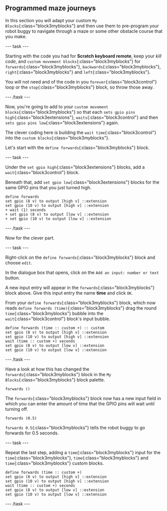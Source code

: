 ## Programmed maze journeys

In this section you will adapt your custom `My Blocks`{:class="block3myblocks"} and then use them to pre-program your robot buggy to navigate through a maze or some other obstacle course that you make.

--- task ---

Starting with the code you had for **Scratch keyboard remote**, keep your _kill code_, and `custom movement blocks`{:class="block3myblocks"} for `forwards`{:class="block3myblocks"}, `backwards`{:class="block3myblocks"}, `right`{:class="block3myblocks"} and `left`{:class="block3myblocks"}.

You will not need and of the code in you `forever`{:class="block3control"} loop or the `stop`{:class="block3myblocks"} block, so throw those away.

--- /task ---

Now, you're going to add to your `custom movement blocks`{:class="block3myblocks"} so that each `sets gpio pins high`{:class="block3extensions"}, `waits`{:class="block3control"} and then `sets gpio pins low`{:class="block3extensions"} again.

The clever coding here is building the `wait time`{:class="block3control"} into the `custom blocks`{:class="block3myblocks"}.

Let's start with the `define forwards`{:class="block3myblocks"} block.

--- task ---

Under the `set gpio high`{:class="block3extensions"} blocks, add a `wait`{:class="block3control"} block.

Beneath that, add `set gpio low`{:class="block3extensions"} blocks for the same GPIO pins that you just turned high.

```blocks3
define forwards
set gpio (8 v) to output [high v] ::extension
set gpio (10 v) to output [high v] ::extension
+ wait (1) seconds
+ set gpio (8 v) to output [low v] ::extension
+ set gpio (10 v) to output [low v] ::extension
```

--- /task ---

Now for the clever part.

--- task ---

Right-click on the `define forwards`{:class="block3myblocks"} block and choose `edit`.

In the dialogue box that opens, click on the `Add an input: number or text` button.

A new input entry will appear in the `forwards`{:class="block3myblocks"} block above. Give this input entry the name **time** and click `OK`.

From your `define forwards`{:class="block3myblocks"} block, which now reads `define forwards (time)`{:class="block3myblocks"} drag the round `time`{:class="block3myblocks"} bubble into the `wait`{:class="block3control"} block's input bubble.


```blocks3
define forwards (time :: custom +) :: custom
set gpio (8 v) to output [high v] ::extension
set gpio (10 v) to output [high v] ::extension
wait (time :: custom +) seconds
set gpio (8 v) to output [low v] ::extension
set gpio (10 v) to output [low v] ::extension
```

--- /task ---

Have a look at how this has changed the `forwards`{:class="block3myblocks"} block in the `My Blocks`{:class="block3myblocks"} block palette.

```blocks3
forwards ()
```

The `forwards`{:class="block3myblocks"} block now has a new input field in which you can enter the amount of time that the GPIO pins will wait until turning off.

```blocks3
forwards (0.5)
```

`forwards 0.5`{:class="block3myblocks"} tells the robot buggy to go forwards for 0.5 seconds.

--- task ---

Repeat the last step, adding a `time`{:class="block3myblocks"} input for the `time`{:class="block3myblocks"}, `time`{:class="block3myblocks"} and `time`{:class="block3myblocks"} custom blocks.


```blocks3
define forwards (time :: custom +)
set gpio (8 v) to output [high v] ::extension
set gpio (10 v) to output [high v] ::extension
wait (time :: custom +) seconds
set gpio (8 v) to output [low v] ::extension
set gpio (10 v) to output [low v] ::extension
```

--- /task ---


